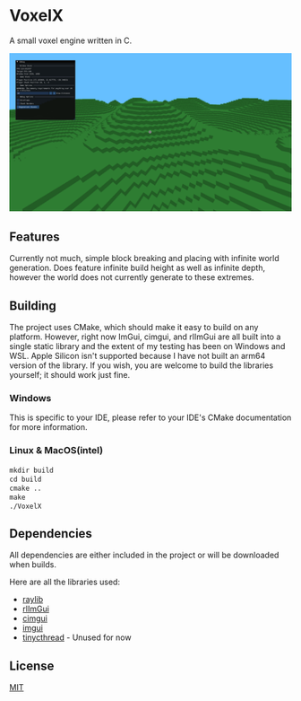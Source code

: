 # VoxelX

A small voxel engine written in C.

![img.png](screenshots/img.png)

## Features

Currently not much, simple block breaking and placing with infinite world 
generation.
Does feature infinite build height as well as infinite depth, however the world 
does not currently generate to these extremes.

## Building

The project uses CMake, which should make it easy to build on any platform. 
However, right now ImGui, cimgui, and rlImGui are all built into a single static
library and the extent of my testing has been on Windows and WSL. Apple Silicon
isn't supported because I have not built an arm64 version of the library.
If you wish, you are welcome to build the 
libraries yourself; it should work just fine.

### Windows
This is specific to your IDE, please refer to your IDE's CMake documentation
for more information.

### Linux & MacOS(intel)
```
mkdir build
cd build
cmake ..
make
./VoxelX
```

## Dependencies

All dependencies are either included in the project or will be downloaded when 
builds.

Here are all the libraries used:

- [raylib](https://github.com/raysan5/raylib)
- [rlImGui](https://github.com/raylib-extras/rlImGui)
- [cimgui](https://github.com/cimgui/cimgui)
- [imgui](https://github.com/ocornut/imgui)
- [tinycthread](https://github.com/tinycthread/tinycthread) - Unused for now

## License

[MIT](https://choosealicense.com/licenses/mit/)